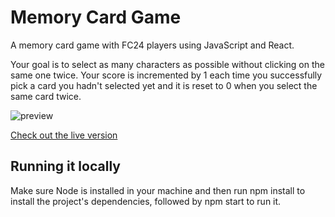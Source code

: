 # Memory Card Game

A memory card game with FC24 players using JavaScript and React.

Your goal is to select as many characters as possible without clicking on the same one twice. Your score is incremented by 1 each time you successfully pick a card you hadn't selected yet and it is reset to 0 when you select the same card twice.

![preview](./public//images/preview.png)

[Check out the live version](https://memory-card-game-ashen.vercel.app)

## Running it locally

Make sure Node is installed in your machine and then run npm install to install the project's dependencies, followed by npm start to run it.